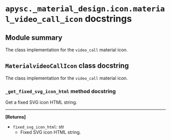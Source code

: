 # `apysc._material_design.icon.material_video_call_icon` docstrings

## Module summary

The class implementation for the `video_call` material icon.

## `MaterialvideoCallIcon` class docstring

The class implementation for the `video_call` material icon.

### `_get_fixed_svg_icon_html` method docstring

Get a fixed SVG icon HTML string.<hr>

**[Returns]**

- `fixed_svg_icon_html`: str
  - Fixed SVG icon HTML string.